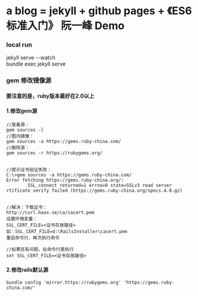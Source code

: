 
# a blog = jekyll + github pages + 《ES6标准入门》 阮一峰 Demo

### local run
jekyll serve --watch
<br />
bundle exec jekyll serve


### gem 修改镜像源

#### 要注意的是，ruby版本最好在2.0以上

#### 1.修改gem源
    
    //查看源：
    gem sources -l 
    //图内镜像：
    gem sources -a https://gems.ruby-china.com/
    //删除源：
    gem sources -r https://rubygems.org/ 
    
    
    //提示证书验证失败：
    C:\>gem sources -a https://gems.ruby-china.com/
    Error fetching https://gems.ruby-china.org/:
            SSL_connect returned=1 errno=0 state=SSLv3 read server
    rtificate verify failed (https://gems.ruby-china.org/specs.4.8.gz)
    
    
    //解决：下载证书：
    http://curl.haxx.se/ca/cacert.pem
    设置环境变量：
    SSL_CERT_FILE=<证书存放路径>
    如：SSL_CERT_FILE=d:\RailsInstaller\cacert.pem
    重启命令行，再次执行命令
    
    //如果还有问题，在命令行里执行
    set SSL_CERT_FILE=<证书存放路径>
    
    
#### 2.修改rails默认源
    bundle config 'mirror.https://rubygems.org' 'https://gems.ruby-china.com/'
